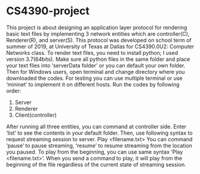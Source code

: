 # CS4390-project
This project is about designing an application layer protocol for rendering basic text files by implementing 3 network entities which are controller(C), Renderer(R), and server(S). This protocol was developed on school term of summer of 2019, at University of Texas at Dallas for CS4390.0U2: Computer Networks class.
To render text files, you need to install python; I used version 3.7(64bits). Make sure all python files in the same folder and place your text files into ‘serverData folder’ or you can default your own folder. Then for Windows users, open terminal and change directory where you downloaded the codes. For testing you can use multiple terminal or use ‘mininet’ to implement it on different hosts.
Run the codes by following order: 
1.	Server
2.	Renderer
3.	Client(controller)

After running all three entities,  you can command at controller side. Enter ‘list’ to see the contents in your default folder. Then, use following syntax to request streaming session to server. 
Play <filename.txt>
You can command ‘pause’ to pause streaming, ‘resume’ to resume streaming from the location you paused. To play from the beginning, you can use same syntax ‘Play <filename.txt>’. When you send a command to play, it will play from the beginning of the file regardless of the current state of streaming session.
